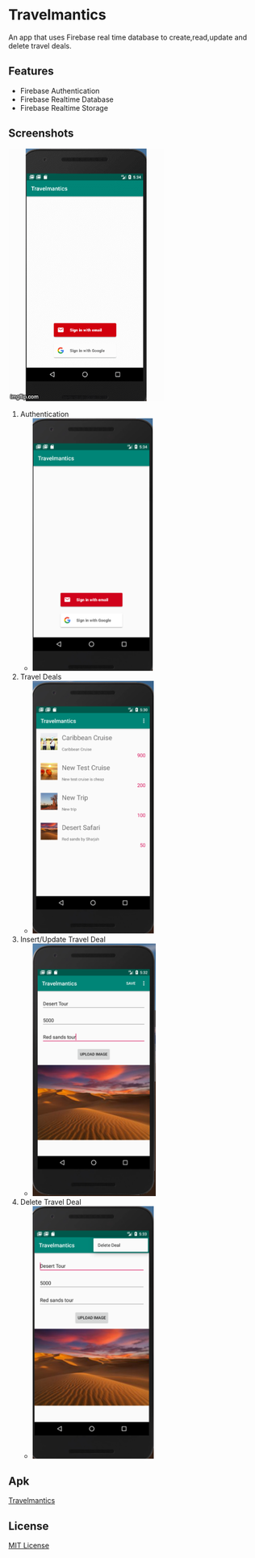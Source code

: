 # Travelmantics
An app that uses Firebase real time database to create,read,update and delete travel deals.

## Features
- Firebase Authentication
- Firebase Realtime Database
- Firebase Realtime Storage

## Screenshots

<img src="images/travelmantics.gif" height=500px/>

1. Authentication
   - <img src="images/sc_auth.png" height=500px/>  
2. Travel Deals
   - <img src="images/sc_fetch.png" height=500px/> 
3. Insert/Update Travel Deal
   - <img src="images/sc_add_update.png" height=500px/> 
4. Delete Travel Deal
   - <img src="images/sc_delete.png" height=500px/>
   
## Apk
[Travelmantics](https://drive.google.com/open?id=1Z9GS2ePd6weLMx_q7uzpHIt-UrUvjVJl)

## License
[MIT License](./LICENSE.md)

